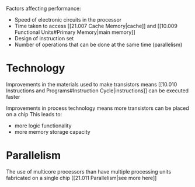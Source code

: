 Factors affecting performance:
- Speed of electronic circuits in the processor
- Time taken to access [[21.007 Cache Memory|cache]] and [[10.009 Functional Units#Primary Memory|main memory]] 
- Design of instruction set
- Number of operations that can be done at the same time (parallelism)

# Technology
Improvements in the materials used to make transistors means [[10.010 Instructions and Programs#Instruction Cycle|instructions]] can be executed faster

Improvements in process technology means more transistors can be placed on a chip
This leads to:
- more logic functionality
- more memory storage capacity

# Parallelism
The use of multicore processors than have multiple processing units fabricated on a single chip
[[21.011 Parallelism|see more here]]